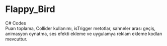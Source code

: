 # Flappy_Bird
C# Codes
<br/>
Puan toplama, Collider kullanımı, isTrigger metotlar, sahneler arası geçiş, animasyon oynatma, ses efekti ekleme ve
uygulamya reklam ekleme kodları mevcuttur.
